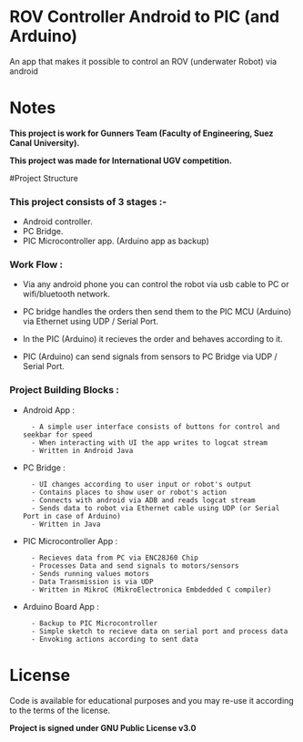 # ROV Controller Android to PIC (and Arduino)

An app that makes it possible to control an ROV (underwater Robot) via android

# Notes
**This project is work for Gunners Team (Faculty of Engineering, Suez Canal University).**

**This project was made for International UGV competition.**

#Project Structure 

### This project consists of 3 stages :-

   - Android controller.
   - PC Bridge.
   - PIC Microcontroller app. (Arduino app as backup)

### Work Flow :

- Via any android phone you can control the robot via usb cable to PC or wifi/bluetooth network.

- PC bridge handles the orders then send them to the PIC MCU (Arduino) via Ethernet using UDP / Serial Port.

- In the PIC (Arduino) it recieves the order and behaves according to it.

- PIC (Arduino) can send signals from sensors to PC Bridge via UDP / Serial Port.


### Project Building Blocks :

- Android App :

        - A simple user interface consists of buttons for control and seekbar for speed
        - When interacting with UI the app writes to logcat stream
        - Written in Android Java

- PC Bridge :

        - UI changes according to user input or robot's output
        - Contains places to show user or robot's action
        - Connects with android via ADB and reads logcat stream
        - Sends data to robot via Ethernet cable using UDP (or Serial Port in case of Arduino)
        - Written in Java 

- PIC Microcontroller App :

        - Recieves data from PC via ENC28J60 Chip
        - Processes Data and send signals to motors/sensors
        - Sends running values motors
        - Data Transmission is via UDP
        - Written in MikroC (MikroElectronica Embdedded C compiler)
        
- Arduino Board App :

        - Backup to PIC Microcontroller
        - Simple sketch to recieve data on serial port and process data 
        - Envoking actions according to sent data


# License 
Code is available for educational purposes and you may re-use it according to the terms of the license.

**Project is signed under GNU Public License v3.0**
